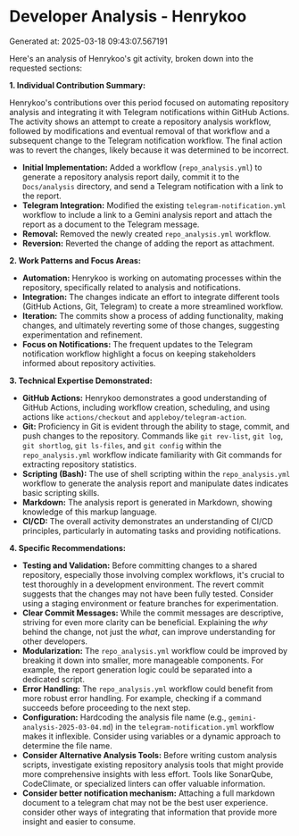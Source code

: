 # Developer Analysis - Henrykoo
Generated at: 2025-03-18 09:43:07.567191

Here's an analysis of Henrykoo's git activity, broken down into the requested sections:

**1. Individual Contribution Summary:**

Henrykoo's contributions over this period focused on automating repository analysis and integrating it with Telegram notifications within GitHub Actions. The activity shows an attempt to create a repository analysis workflow, followed by modifications and eventual removal of that workflow and a subsequent change to the Telegram notification workflow. The final action was to revert the changes, likely because it was determined to be incorrect.

*   **Initial Implementation:** Added a workflow (`repo_analysis.yml`) to generate a repository analysis report daily, commit it to the `Docs/analysis` directory, and send a Telegram notification with a link to the report.
*   **Telegram Integration:** Modified the existing `telegram-notification.yml` workflow to include a link to a Gemini analysis report and attach the report as a document to the Telegram message.
*   **Removal:** Removed the newly created `repo_analysis.yml` workflow.
*   **Reversion:** Reverted the change of adding the report as attachment.

**2. Work Patterns and Focus Areas:**

*   **Automation:** Henrykoo is working on automating processes within the repository, specifically related to analysis and notifications.
*   **Integration:** The changes indicate an effort to integrate different tools (GitHub Actions, Git, Telegram) to create a more streamlined workflow.
*   **Iteration:** The commits show a process of adding functionality, making changes, and ultimately reverting some of those changes, suggesting experimentation and refinement.
*   **Focus on Notifications:**  The frequent updates to the Telegram notification workflow highlight a focus on keeping stakeholders informed about repository activities.

**3. Technical Expertise Demonstrated:**

*   **GitHub Actions:**  Henrykoo demonstrates a good understanding of GitHub Actions, including workflow creation, scheduling, and using actions like `actions/checkout` and `appleboy/telegram-action`.
*   **Git:**  Proficiency in Git is evident through the ability to stage, commit, and push changes to the repository.  Commands like `git rev-list`, `git log`, `git shortlog`, `git ls-files`, and `git config` within the `repo_analysis.yml` workflow indicate familiarity with Git commands for extracting repository statistics.
*   **Scripting (Bash):** The use of shell scripting within the `repo_analysis.yml` workflow to generate the analysis report and manipulate dates indicates basic scripting skills.
*   **Markdown:** The analysis report is generated in Markdown, showing knowledge of this markup language.
*   **CI/CD:** The overall activity demonstrates an understanding of CI/CD principles, particularly in automating tasks and providing notifications.

**4. Specific Recommendations:**

*   **Testing and Validation:** Before committing changes to a shared repository, especially those involving complex workflows, it's crucial to test thoroughly in a development environment. The revert commit suggests that the changes may not have been fully tested. Consider using a staging environment or feature branches for experimentation.
*   **Clear Commit Messages:** While the commit messages are descriptive, striving for even more clarity can be beneficial. Explaining the *why* behind the change, not just the *what*, can improve understanding for other developers.
*   **Modularization:** The `repo_analysis.yml` workflow could be improved by breaking it down into smaller, more manageable components. For example, the report generation logic could be separated into a dedicated script.
*   **Error Handling:** The `repo_analysis.yml` workflow could benefit from more robust error handling.  For example, checking if a command succeeds before proceeding to the next step.
*   **Configuration:**  Hardcoding the analysis file name (e.g., `gemini-analysis-2025-03-04.md`) in the `telegram-notification.yml` workflow makes it inflexible.  Consider using variables or a dynamic approach to determine the file name.
*   **Consider Alternative Analysis Tools:** Before writing custom analysis scripts, investigate existing repository analysis tools that might provide more comprehensive insights with less effort. Tools like SonarQube, CodeClimate, or specialized linters can offer valuable information.
* **Consider better notification mechanism:** Attaching a full markdown document to a telegram chat may not be the best user experience. consider other ways of integrating that information that provide more insight and easier to consume.
